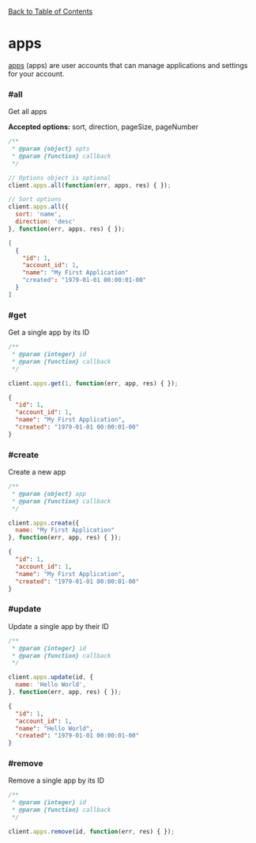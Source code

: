 [Back to Table of Contents](/#client)

# apps

[apps](https://apps.goinstant.com/v1/rest-client/apps) (apps) are user accounts that can manage applications and settings for your account.

### #all

Get all apps


**Accepted options:** sort, direction, pageSize, pageNumber

```js
/**
 * @param {object} opts
 * @param {function} callback
 */

// Options object is optional
client.apps.all(function(err, apps, res) { });

// Sort options
client.apps.all({
  sort: 'name',
  direction: 'desc'
}, function(err, apps, res) { });
```

```json
[
  {
    "id": 1,
    "account_id": 1,
    "name": "My First Application"
    "created": "1979-01-01 00:00:01-00"
  }
]
```

### #get

Get a single app by its ID

```js
/**
 * @param {integer} id
 * @param {function} callback
 */

client.apps.get(1, function(err, app, res) { });
```

```json
{
  "id": 1,
  "account_id": 1,
  "name": "My First Application",
  "created": "1979-01-01 00:00:01-00"
}
```

### #create

Create a new app

```js
/**
 * @param {object} app
 * @param {function} callback
 */

client.apps.create({
  name: "My First Application"
}, function(err, app, res) { });
```

```json
{
  "id": 1,
  "account_id": 1,
  "name": "My First Application",
  "created": "1979-01-01 00:00:01-00"
}
```

### #update

Update a single app by their ID

```js
/**
 * @param {integer} id
 * @param {function} callback
 */

client.apps.update(id, {
  name: 'Hello World',
}, function(err, app, res) { });
```

```json
{
  "id": 1,
  "account_id": 1,
  "name": "Hello World",
  "created": "1979-01-01 00:00:01-00"
}
```

### #remove

Remove a single app by its ID

```js
/**
 * @param {integer} id
 * @param {function} callback
 */

client.apps.remove(id, function(err, res) { });

```
